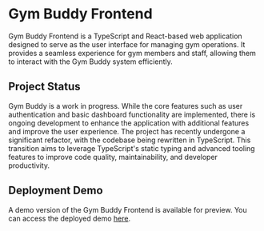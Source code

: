 # Gym Buddy Frontend
Gym Buddy Frontend is a TypeScript and React-based web application designed to serve as the user interface for managing gym operations. 
It provides a seamless experience for gym members and staff, allowing them to interact with the Gym Buddy system efficiently.

## Project Status

Gym Buddy is a work in progress. While the core features such as user authentication and basic dashboard functionality are implemented, there is ongoing development to enhance the application with additional features and improve the user experience.
The project has recently undergone a significant refactor, with the codebase being rewritten in TypeScript. This transition aims to leverage TypeScript's static typing and advanced tooling features to improve code quality, maintainability, and developer productivity.

## Deployment Demo

A demo version of the Gym Buddy Frontend is available for preview. You can access the deployed demo [here](#https://jade-beijinho-9f67b9.netlify.app/).

